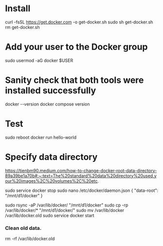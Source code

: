 # Install
curl -fsSL https://get.docker.com -o get-docker.sh
sudo sh get-docker.sh
rm get-docker.sh

# Add your user to the Docker group
sudo usermod -aG docker $USER

# Sanity check that both tools were installed successfully
docker --version
docker compose version

# Test
sudo reboot
docker run hello-world

# Specify data directory
https://tienbm90.medium.com/how-to-change-docker-root-data-directory-89a39be1a70b#:~:text=The%20standard%20data%20directory%20used,your%20images%2C%20volumes%2C%20etc.

sudo service docker stop
sudo nano /etc/docker/daemon.json
{
   "data-root": "/mnt/d1/docker"
}

sudo rsync -aP /var/lib/docker/ "/mnt/d1/docker"
sudo cp -rp /var/lib/docker/* "/mnt/d1/docker/"
sudo mv /var/lib/docker /var/lib/docker.old
sudo service docker start

### Clean old data.
rm -rf /var/lib/docker.old